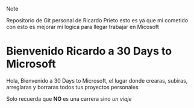 > [!NOTE]  
> Repositorio de Git personal de Ricardo Prieto
> esto es ya que mi cometido con esto es mejorar mi logica para llegar trabajar
> en Micosoft

<h1> Bienvenido Ricardo a 30 Days to Microsoft </h1>

<p> Hola, Bienvenido a 30 Days to Microsoft, el lugar donde crearas, subiras, arreglaras y borraras todos tus proyectos personales  <p>

<p> Solo recuerda que <strong> NO </strong> es una carrera sino <em> un viaje </em> <p>
